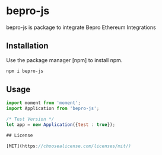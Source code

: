 # bepro-js

bepro-js is package to integrate Bepro Ethereum Integrations

## Installation

Use the package manager [npm] to install npm.

```bash
npm i bepro-js
```

## Usage

```javascript
import moment from 'moment';
import Application from 'bepro-js';

/* Test Version */
let app = new Application({test : true});

## License

[MIT](https://choosealicense.com/licenses/mit/)
